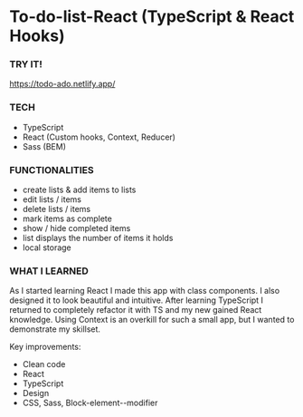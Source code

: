 # To-do-list-React (TypeScript & React Hooks)

### TRY IT!
https://todo-ado.netlify.app/

### TECH
* TypeScript 
* React (Custom hooks, Context, Reducer) 
* Sass (BEM)

### FUNCTIONALITIES
* create lists & add items to lists
* edit lists / items
* delete lists / items
* mark items as complete
* show / hide completed items
* list displays the number of items it holds
* local storage

### WHAT I LEARNED
As I started learning React I made this app with class components. I also designed it to look beautiful and intuitive. After learning TypeScript I returned to completely refactor it with TS and my new gained React knowledge. Using Context is an overkill for such a small app, but I wanted to demonstrate my skillset.

Key improvements:

* Clean code
* React
* TypeScript
* Design
* CSS, Sass, Block-element--modifier